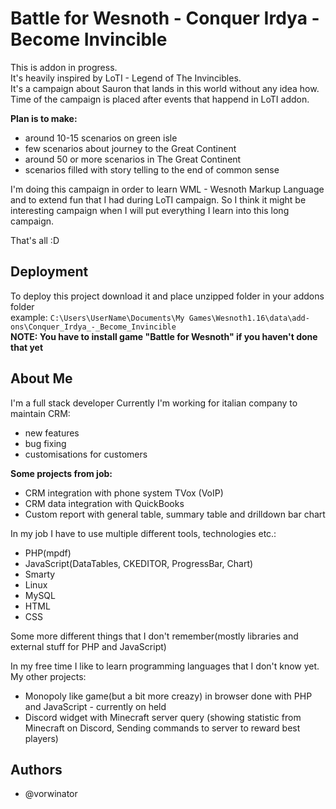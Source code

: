 # Battle for Wesnoth - Conquer Irdya - Become Invincible

This is addon in progress.\
It's heavily inspired by LoTI - Legend of The Invincibles.\
It's a campaign about Sauron that lands in this world without any idea how.
Time of the campaign is placed after events that happend in LoTI addon.

**Plan is to make:**
- around 10-15 scenarios on green isle
- few scenarios about journey to the Great Continent
- around 50 or more scenarios in The Great Continent
- scenarios filled with story telling to the end of common sense

I'm doing this campaign in order to learn WML - Wesnoth Markup Language and to extend fun that I had during LoTI campaign.
So I think it might be interesting campaign when I will put everything I learn into this long campaign.

That's all :D

## Deployment

To deploy this project download it and place unzipped folder in your addons folder\
example: `C:\Users\UserName\Documents\My Games\Wesnoth1.16\data\add-ons\Conquer_Irdya_-_Become_Invincible`\
**NOTE: You have to install game "Battle for Wesnoth" if you haven't done that yet**

## About Me
I'm a full stack developer
Currently I'm working for italian company to maintain CRM:
- new features
- bug fixing
- customisations for customers

**Some projects from job:**
- CRM integration with phone system TVox (VoIP)
- CRM data integration with QuickBooks 
- Custom report with general table, summary table and drilldown bar chart

In my job I have to use multiple different tools, technologies etc.:
- PHP(mpdf)
- JavaScript(DataTables, CKEDITOR, ProgressBar, Chart)
- Smarty
- Linux
- MySQL
- HTML
- CSS

Some more different things that I don't remember(mostly libraries and external stuff for PHP and JavaScript)

In my free time I like to learn programming languages that I don't know yet.\
My other projects:
- Monopoly like game(but a bit more creazy) in browser done with PHP and JavaScript - currently on held
- Discord widget with Minecraft server query (showing statistic from Minecraft on Discord, Sending commands to server to reward best players)

## Authors
- @vorwinator